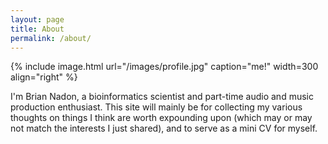 ```yaml
---
layout: page
title: About
permalink: /about/
---
```


{% include image.html url="/images/profile.jpg" caption="me!" width=300 align="right" %}

I'm Brian Nadon, a bioinformatics scientist and part-time audio and music production enthusiast. This site will mainly be for collecting my various thoughts on things I think are worth expounding upon (which may or may not match the interests I just shared), and to serve as a mini CV for myself.
